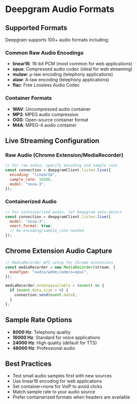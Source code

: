 # Deepgram Audio Formats

## Supported Formats

Deepgram supports 100+ audio formats including:

### Common Raw Audio Encodings

- **linear16**: 16-bit PCM (most common for web applications)
- **opus**: Compressed audio codec (ideal for web streaming)
- **mulaw**: μ-law encoding (telephony applications)
- **alaw**: A-law encoding (telephony applications)
- **flac**: Free Lossless Audio Codec

### Container Formats

- **WAV**: Uncompressed audio container
- **MP3**: MPEG audio compression
- **OGG**: Open-source container format
- **M4A**: MPEG-4 audio container

## Live Streaming Configuration

### Raw Audio (Chrome Extension/MediaRecorder)

```javascript
// For raw audio, specify encoding and sample rate
const connection = deepgramClient.listen.live({
  encoding: "linear16",
  sample_rate: 16000,
  model: "nova-3",
});
```

### Containerized Audio

```javascript
// For containerized audio, let Deepgram auto-detect
const connection = deepgramClient.listen.live({
  model: "nova-3",
  smart_format: true,
  // No encoding/sample_rate needed
});
```

## Chrome Extension Audio Capture

```javascript
// MediaRecorder API setup for Chrome extensions
const mediaRecorder = new MediaRecorder(stream, {
  mimeType: "audio/webm;codecs=opus",
});

mediaRecorder.ondataavailable = (event) => {
  if (event.data.size > 0) {
    connection.send(event.data);
  }
};
```

## Sample Rate Options

- **8000 Hz**: Telephony quality
- **16000 Hz**: Standard for voice applications
- **24000 Hz**: High quality (default for TTS)
- **48000 Hz**: Professional audio

## Best Practices

- Test small audio samples first with new sources
- Use linear16 encoding for web applications
- Set container=none for VoIP to avoid clicks
- Match sample rate to your audio source
- Prefer containerized formats when headers are available
